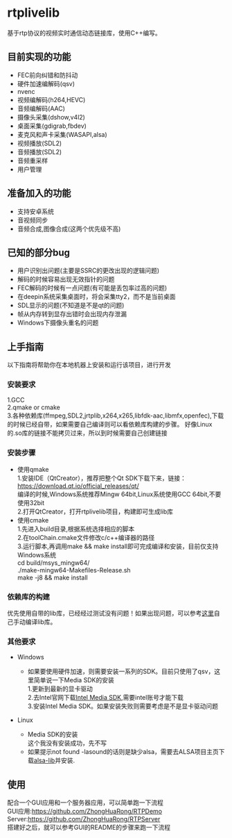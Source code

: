 # rtplivelib
基于rtp协议的视频实时通信动态链接库，使用C++编写。

## 目前实现的功能
* FEC前向纠错和防抖动
* 硬件加速编解码(qsv)
* nvenc
* 视频编解码(h264,HEVC)
* 音频编解码(AAC)
* 摄像头采集(dshow,v4l2)
* 桌面采集(gdigrab,fbdev)
* 麦克风和声卡采集(WASAPI,alsa)
* 视频播放(SDL2)
* 音频播放(SDL2)
* 音频重采样
* 用户管理

## 准备加入的功能
* 支持安卓系统
* 音视频同步
* 音频合成,图像合成(这两个优先级不高)

## 已知的部分bug
* 用户识别出问题(主要是SSRC的更改出现的逻辑问题)
* 解码的时候容易出现无效指针的问题
* FEC解码的时候有一点问题(有可能是丢包率过高的问题)
* 在deepin系统采集桌面时，将会采集tty2，而不是当前桌面
* SDL显示的问题(不知道是不是qt的问题)
* 帧从内存转到显存出错时会出现内存泄漏
* Windows下摄像头重名的问题

## 上手指南
以下指南将帮助你在本地机器上安装和运行该项目，进行开发


### 安装要求
1.GCC<br>
2.qmake or cmake<br>
3.各种依赖库(ffmpeg,SDL2,jrtplib,x264,x265,libfdk-aac,libmfx,openfec),下载的时候已经自带，如果需要自己编译则可以看依赖库构建的步骤。
好像Linux的.so库的链接不能拷贝过来，所以到时候需要自己创建链接<br>


### 安装步骤
* 使用qmake<br>
  1.安装IDE（QtCreator），推荐把整个Qt SDK下载下来，链接：https://download.qt.io/official_releases/qt/<br>
  编译的时候,Windows系统推荐Mingw 64bit,Linux系统使用GCC 64bit,不要使用32bit<br>
  2.打开QtCreator，打开rtplivelib项目，构建即可生成lib库
* 使用cmake<br>
  1.先进入build目录,根据系统选择相应的脚本<br>
  2.在toolChain.cmake文件修改c/c++编译器的路径<br>
  3.运行脚本,再调用make && make install即可完成编译和安装，目前仅支持Windows系统<br>
    cd build/msys_mingw64/<br>
    ./make-mingw64-Makefiles-Release.sh<br>
    make -j8 && make install<br>


### 依赖库的构建
优先使用自带的lib库，已经经过测试没有问题！如果出现问题，可以参考[这里](https://github.com/ZhongHuaRong/rtplivelib/blob/master/build.md)自己手动编译lib库。

### 其他要求
* Windows<br>
  * 如果要使用硬件加速，则需要安装一系列的SDK。目前只使用了qsv，这里简单说一下Media SDK的安装<br>
    1.更新到最新的显卡驱动<br>
    2.去Intel官网下载[Intel Media SDK](https://software.intel.com/en-us/media-sdk/choose-download/client),需要intel账号才能下载<br>
    3.安装Intel Media SDK。如果安装失败则需要考虑是不是显卡驱动问题<br>

* Linux<br>
  * Media SDK的安装<br>
    这个我没有安装成功，先不写<br>
  * 如果提示not found -lasound的话则是缺少alsa，需要去ALSA项目主页下载[alsa-lib](http://www.alsa-project.org/main/index.php/Main_Page)并安装.<br>

## 使用
配合一个GUI应用和一个服务器应用，可以简单跑一下流程<br>
GUI应用:https://github.com/ZhongHuaRong/RTPDemo<br>
Server:https://github.com/ZhongHuaRong/RTPServer<br>
搭建好之后，就可以参考GUI的README的步骤来跑一下流程<br>

